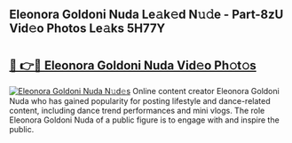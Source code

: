 ## Eleonora Goldoni Nuda Le𝚊k𝚎d N𝚞𝚍e - Part-8zU Vid𝚎o Photos Le𝚊ks 5H77Y

# <h2><a href="http://fbdo7oz.evod.top/?m=Eleonora+Goldoni+Nuda">🔗 👉🔴 Eleonora Goldoni Nuda Vid𝚎o Ph𝚘t𝚘s</a></h2>

[![Eleonora Goldoni Nuda N𝚞d𝚎s](https://i.imgur.com/8V9OHl7.gif)](http://fbdo7oz.evod.top/?m=Eleonora+Goldoni+Nuda)
Online content creator Eleonora Goldoni Nuda who has gained popularity for posting lifestyle and dance-related content, including dance trend performances and mini vlogs. The role Eleonora Goldoni Nuda of a public figure is to engage with and inspire the public. 

